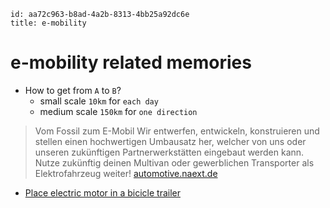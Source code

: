 ```
id: aa72c963-b8ad-4a2b-8313-4bb25a92dc6e
title: e-mobility
```

# e-mobility related memories

* How to get from `A` to `B`?
  * small scale `10km` for `each day`
  * medium scale `150km` for `one direction`

> Vom Fossil zum E-Mobil
Wir entwerfen, entwickeln, konstruieren und stellen einen hochwertigen Umbausatz her, welcher von uns oder unseren zukünftigen Partnerwerkstätten eingebaut werden kann. Nutze zukünftig deinen Multivan oder gewerblichen Transporter als Elektrofahrzeug weiter!
[automotive.naext.de][2]

* [Place electric motor in a bicicle trailer][1]


[1]: https://www.sueddeutsche.de/auto/neue-technik-wenn-der-anhaenger-das-fahrrad-schiebt-1.3957631
[2]: https://automotive.naext.de/
